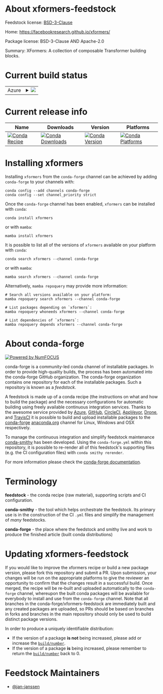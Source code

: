 About xformers-feedstock
========================

Feedstock license: [BSD-3-Clause](https://github.com/conda-forge/xformers-feedstock/blob/main/LICENSE.txt)

Home: https://facebookresearch.github.io/xformers/

Package license: BSD-3-Clause AND Apache-2.0

Summary: XFormers: A collection of composable Transformer building blocks.

Current build status
====================


<table>
    
  <tr>
    <td>Azure</td>
    <td>
      <details>
        <summary>
          <a href="https://dev.azure.com/conda-forge/feedstock-builds/_build/latest?definitionId=18742&branchName=main">
            <img src="https://dev.azure.com/conda-forge/feedstock-builds/_apis/build/status/xformers-feedstock?branchName=main">
          </a>
        </summary>
        <table>
          <thead><tr><th>Variant</th><th>Status</th></tr></thead>
          <tbody><tr>
              <td>linux_64_cuda_compilerNonecuda_compiler_versionNonecxx_compiler_version12python3.10.____cpython</td>
              <td>
                <a href="https://dev.azure.com/conda-forge/feedstock-builds/_build/latest?definitionId=18742&branchName=main">
                  <img src="https://dev.azure.com/conda-forge/feedstock-builds/_apis/build/status/xformers-feedstock?branchName=main&jobName=linux&configuration=linux%20linux_64_cuda_compilerNonecuda_compiler_versionNonecxx_compiler_version12python3.10.____cpython" alt="variant">
                </a>
              </td>
            </tr><tr>
              <td>linux_64_cuda_compilerNonecuda_compiler_versionNonecxx_compiler_version12python3.11.____cpython</td>
              <td>
                <a href="https://dev.azure.com/conda-forge/feedstock-builds/_build/latest?definitionId=18742&branchName=main">
                  <img src="https://dev.azure.com/conda-forge/feedstock-builds/_apis/build/status/xformers-feedstock?branchName=main&jobName=linux&configuration=linux%20linux_64_cuda_compilerNonecuda_compiler_versionNonecxx_compiler_version12python3.11.____cpython" alt="variant">
                </a>
              </td>
            </tr><tr>
              <td>linux_64_cuda_compilerNonecuda_compiler_versionNonecxx_compiler_version12python3.12.____cpython</td>
              <td>
                <a href="https://dev.azure.com/conda-forge/feedstock-builds/_build/latest?definitionId=18742&branchName=main">
                  <img src="https://dev.azure.com/conda-forge/feedstock-builds/_apis/build/status/xformers-feedstock?branchName=main&jobName=linux&configuration=linux%20linux_64_cuda_compilerNonecuda_compiler_versionNonecxx_compiler_version12python3.12.____cpython" alt="variant">
                </a>
              </td>
            </tr><tr>
              <td>linux_64_cuda_compilerNonecuda_compiler_versionNonecxx_compiler_version12python3.8.____cpython</td>
              <td>
                <a href="https://dev.azure.com/conda-forge/feedstock-builds/_build/latest?definitionId=18742&branchName=main">
                  <img src="https://dev.azure.com/conda-forge/feedstock-builds/_apis/build/status/xformers-feedstock?branchName=main&jobName=linux&configuration=linux%20linux_64_cuda_compilerNonecuda_compiler_versionNonecxx_compiler_version12python3.8.____cpython" alt="variant">
                </a>
              </td>
            </tr><tr>
              <td>linux_64_cuda_compilerNonecuda_compiler_versionNonecxx_compiler_version12python3.9.____cpython</td>
              <td>
                <a href="https://dev.azure.com/conda-forge/feedstock-builds/_build/latest?definitionId=18742&branchName=main">
                  <img src="https://dev.azure.com/conda-forge/feedstock-builds/_apis/build/status/xformers-feedstock?branchName=main&jobName=linux&configuration=linux%20linux_64_cuda_compilerNonecuda_compiler_versionNonecxx_compiler_version12python3.9.____cpython" alt="variant">
                </a>
              </td>
            </tr><tr>
              <td>linux_64_cuda_compilernvcccuda_compiler_version11.8cxx_compiler_version11python3.10.____cpython</td>
              <td>
                <a href="https://dev.azure.com/conda-forge/feedstock-builds/_build/latest?definitionId=18742&branchName=main">
                  <img src="https://dev.azure.com/conda-forge/feedstock-builds/_apis/build/status/xformers-feedstock?branchName=main&jobName=linux&configuration=linux%20linux_64_cuda_compilernvcccuda_compiler_version11.8cxx_compiler_version11python3.10.____cpython" alt="variant">
                </a>
              </td>
            </tr><tr>
              <td>linux_64_cuda_compilernvcccuda_compiler_version11.8cxx_compiler_version11python3.11.____cpython</td>
              <td>
                <a href="https://dev.azure.com/conda-forge/feedstock-builds/_build/latest?definitionId=18742&branchName=main">
                  <img src="https://dev.azure.com/conda-forge/feedstock-builds/_apis/build/status/xformers-feedstock?branchName=main&jobName=linux&configuration=linux%20linux_64_cuda_compilernvcccuda_compiler_version11.8cxx_compiler_version11python3.11.____cpython" alt="variant">
                </a>
              </td>
            </tr><tr>
              <td>linux_64_cuda_compilernvcccuda_compiler_version11.8cxx_compiler_version11python3.12.____cpython</td>
              <td>
                <a href="https://dev.azure.com/conda-forge/feedstock-builds/_build/latest?definitionId=18742&branchName=main">
                  <img src="https://dev.azure.com/conda-forge/feedstock-builds/_apis/build/status/xformers-feedstock?branchName=main&jobName=linux&configuration=linux%20linux_64_cuda_compilernvcccuda_compiler_version11.8cxx_compiler_version11python3.12.____cpython" alt="variant">
                </a>
              </td>
            </tr><tr>
              <td>linux_64_cuda_compilernvcccuda_compiler_version11.8cxx_compiler_version11python3.8.____cpython</td>
              <td>
                <a href="https://dev.azure.com/conda-forge/feedstock-builds/_build/latest?definitionId=18742&branchName=main">
                  <img src="https://dev.azure.com/conda-forge/feedstock-builds/_apis/build/status/xformers-feedstock?branchName=main&jobName=linux&configuration=linux%20linux_64_cuda_compilernvcccuda_compiler_version11.8cxx_compiler_version11python3.8.____cpython" alt="variant">
                </a>
              </td>
            </tr><tr>
              <td>linux_64_cuda_compilernvcccuda_compiler_version11.8cxx_compiler_version11python3.9.____cpython</td>
              <td>
                <a href="https://dev.azure.com/conda-forge/feedstock-builds/_build/latest?definitionId=18742&branchName=main">
                  <img src="https://dev.azure.com/conda-forge/feedstock-builds/_apis/build/status/xformers-feedstock?branchName=main&jobName=linux&configuration=linux%20linux_64_cuda_compilernvcccuda_compiler_version11.8cxx_compiler_version11python3.9.____cpython" alt="variant">
                </a>
              </td>
            </tr><tr>
              <td>osx_64_python3.10.____cpython</td>
              <td>
                <a href="https://dev.azure.com/conda-forge/feedstock-builds/_build/latest?definitionId=18742&branchName=main">
                  <img src="https://dev.azure.com/conda-forge/feedstock-builds/_apis/build/status/xformers-feedstock?branchName=main&jobName=osx&configuration=osx%20osx_64_python3.10.____cpython" alt="variant">
                </a>
              </td>
            </tr><tr>
              <td>osx_64_python3.11.____cpython</td>
              <td>
                <a href="https://dev.azure.com/conda-forge/feedstock-builds/_build/latest?definitionId=18742&branchName=main">
                  <img src="https://dev.azure.com/conda-forge/feedstock-builds/_apis/build/status/xformers-feedstock?branchName=main&jobName=osx&configuration=osx%20osx_64_python3.11.____cpython" alt="variant">
                </a>
              </td>
            </tr><tr>
              <td>osx_64_python3.12.____cpython</td>
              <td>
                <a href="https://dev.azure.com/conda-forge/feedstock-builds/_build/latest?definitionId=18742&branchName=main">
                  <img src="https://dev.azure.com/conda-forge/feedstock-builds/_apis/build/status/xformers-feedstock?branchName=main&jobName=osx&configuration=osx%20osx_64_python3.12.____cpython" alt="variant">
                </a>
              </td>
            </tr><tr>
              <td>osx_64_python3.8.____cpython</td>
              <td>
                <a href="https://dev.azure.com/conda-forge/feedstock-builds/_build/latest?definitionId=18742&branchName=main">
                  <img src="https://dev.azure.com/conda-forge/feedstock-builds/_apis/build/status/xformers-feedstock?branchName=main&jobName=osx&configuration=osx%20osx_64_python3.8.____cpython" alt="variant">
                </a>
              </td>
            </tr><tr>
              <td>osx_64_python3.9.____cpython</td>
              <td>
                <a href="https://dev.azure.com/conda-forge/feedstock-builds/_build/latest?definitionId=18742&branchName=main">
                  <img src="https://dev.azure.com/conda-forge/feedstock-builds/_apis/build/status/xformers-feedstock?branchName=main&jobName=osx&configuration=osx%20osx_64_python3.9.____cpython" alt="variant">
                </a>
              </td>
            </tr>
          </tbody>
        </table>
      </details>
    </td>
  </tr>
</table>

Current release info
====================

| Name | Downloads | Version | Platforms |
| --- | --- | --- | --- |
| [![Conda Recipe](https://img.shields.io/badge/recipe-xformers-green.svg)](https://anaconda.org/conda-forge/xformers) | [![Conda Downloads](https://img.shields.io/conda/dn/conda-forge/xformers.svg)](https://anaconda.org/conda-forge/xformers) | [![Conda Version](https://img.shields.io/conda/vn/conda-forge/xformers.svg)](https://anaconda.org/conda-forge/xformers) | [![Conda Platforms](https://img.shields.io/conda/pn/conda-forge/xformers.svg)](https://anaconda.org/conda-forge/xformers) |

Installing xformers
===================

Installing `xformers` from the `conda-forge` channel can be achieved by adding `conda-forge` to your channels with:

```
conda config --add channels conda-forge
conda config --set channel_priority strict
```

Once the `conda-forge` channel has been enabled, `xformers` can be installed with `conda`:

```
conda install xformers
```

or with `mamba`:

```
mamba install xformers
```

It is possible to list all of the versions of `xformers` available on your platform with `conda`:

```
conda search xformers --channel conda-forge
```

or with `mamba`:

```
mamba search xformers --channel conda-forge
```

Alternatively, `mamba repoquery` may provide more information:

```
# Search all versions available on your platform:
mamba repoquery search xformers --channel conda-forge

# List packages depending on `xformers`:
mamba repoquery whoneeds xformers --channel conda-forge

# List dependencies of `xformers`:
mamba repoquery depends xformers --channel conda-forge
```


About conda-forge
=================

[![Powered by
NumFOCUS](https://img.shields.io/badge/powered%20by-NumFOCUS-orange.svg?style=flat&colorA=E1523D&colorB=007D8A)](https://numfocus.org)

conda-forge is a community-led conda channel of installable packages.
In order to provide high-quality builds, the process has been automated into the
conda-forge GitHub organization. The conda-forge organization contains one repository
for each of the installable packages. Such a repository is known as a *feedstock*.

A feedstock is made up of a conda recipe (the instructions on what and how to build
the package) and the necessary configurations for automatic building using freely
available continuous integration services. Thanks to the awesome service provided by
[Azure](https://azure.microsoft.com/en-us/services/devops/), [GitHub](https://github.com/),
[CircleCI](https://circleci.com/), [AppVeyor](https://www.appveyor.com/),
[Drone](https://cloud.drone.io/welcome), and [TravisCI](https://travis-ci.com/)
it is possible to build and upload installable packages to the
[conda-forge](https://anaconda.org/conda-forge) [anaconda.org](https://anaconda.org/)
channel for Linux, Windows and OSX respectively.

To manage the continuous integration and simplify feedstock maintenance
[conda-smithy](https://github.com/conda-forge/conda-smithy) has been developed.
Using the ``conda-forge.yml`` within this repository, it is possible to re-render all of
this feedstock's supporting files (e.g. the CI configuration files) with ``conda smithy rerender``.

For more information please check the [conda-forge documentation](https://conda-forge.org/docs/).

Terminology
===========

**feedstock** - the conda recipe (raw material), supporting scripts and CI configuration.

**conda-smithy** - the tool which helps orchestrate the feedstock.
                   Its primary use is in the construction of the CI ``.yml`` files
                   and simplify the management of *many* feedstocks.

**conda-forge** - the place where the feedstock and smithy live and work to
                  produce the finished article (built conda distributions)


Updating xformers-feedstock
===========================

If you would like to improve the xformers recipe or build a new
package version, please fork this repository and submit a PR. Upon submission,
your changes will be run on the appropriate platforms to give the reviewer an
opportunity to confirm that the changes result in a successful build. Once
merged, the recipe will be re-built and uploaded automatically to the
`conda-forge` channel, whereupon the built conda packages will be available for
everybody to install and use from the `conda-forge` channel.
Note that all branches in the conda-forge/xformers-feedstock are
immediately built and any created packages are uploaded, so PRs should be based
on branches in forks and branches in the main repository should only be used to
build distinct package versions.

In order to produce a uniquely identifiable distribution:
 * If the version of a package **is not** being increased, please add or increase
   the [``build/number``](https://docs.conda.io/projects/conda-build/en/latest/resources/define-metadata.html#build-number-and-string).
 * If the version of a package **is** being increased, please remember to return
   the [``build/number``](https://docs.conda.io/projects/conda-build/en/latest/resources/define-metadata.html#build-number-and-string)
   back to 0.

Feedstock Maintainers
=====================

* [@jan-janssen](https://github.com/jan-janssen/)

